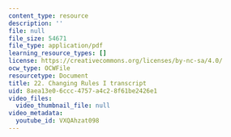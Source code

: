 ```yaml
---
content_type: resource
description: ''
file: null
file_size: 54671
file_type: application/pdf
learning_resource_types: []
license: https://creativecommons.org/licenses/by-nc-sa/4.0/
ocw_type: OCWFile
resourcetype: Document
title: 22. Changing Rules I transcript
uid: 8aea13e0-6ccc-4757-a4c2-8f61be2426e1
video_files:
  video_thumbnail_file: null
video_metadata:
  youtube_id: VXQAhzat098
---
```

